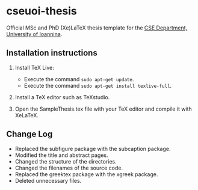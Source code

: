 cseuoi-thesis
=============

Official MSc and PhD (Xe)LaTeX thesis template for the [CSE Department, University of Ioannina](http://cse.uoi.gr/).


Installation instructions
-------------------------

1. Install TeX Live:
	* Execute the command ```sudo apt-get update```.
	* Execute the command ```sudo apt-get install texlive-full```.

2. Install a TeX editor such as TeXstudio.

3. Open the SampleThesis.tex file with your TeX editor and compile it with XeLaTeX.


Change Log
----------

* Replaced the subfigure package with the subcaption package.
* Modified the title and abstract pages.
* Changed the structure of the directories.
* Changed the filenames of the source code.
* Replaced the greektex package with the xgreek package.
* Deleted unnecessary files.
